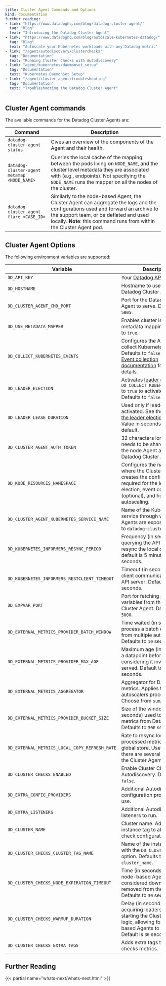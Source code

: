 ```yaml
---
title: Cluster Agent Commands and Options
kind: documentation
further_reading:
- link: "https://www.datadoghq.com/blog/datadog-cluster-agent/"
  tag: "Blog"
  text: "Introducing the Datadog Cluster Agent"
- link: "https://www.datadoghq.com/blog/autoscale-kubernetes-datadog/"
  tag: "Blog"
  text: "Autoscale your Kubernetes workloads with any Datadog metric"
- link: "/agent/autodiscovery/clusterchecks"
  tag: "Documentation"
  text: "Running Cluster Checks with Autodiscovery"
- link: "agent/kubernetes/daemonset_setup"
  tag: "Documentation"
  text: "Kubernetes DaemonSet Setup"
- link: "/agent/cluster_agent/troubleshooting"
  tag: "Documentation"
  text: "Troubleshooting the Datadog Cluster Agent"
---
```


## Cluster Agent commands

The available commands for the Datadog Cluster Agents are:

| Command                                     | Description                                                                                                                                                                                                                                         |
|---------------------------------------------|-----------------------------------------------------------------------------------------------------------------------------------------------------------------------------------------------------------------------------------------------------|
| `datadog-cluster-agent status`              | Gives an overview of the components of the Agent and their health.                                                                                                                                                                                  |
| `datadog-cluster-agent metamap <NODE_NAME>` | Queries the local cache of the mapping between the pods living on `NODE_NAME`, and the cluster level metadata they are associated with (e.g., endpoints). Not specifying the `NODE_NAME` runs the mapper on all the nodes of the cluster.           |
| `datadog-cluster-agent flare <CASE_ID>`     | Similarly to the node-based Agent, the Cluster Agent can aggregate the logs and the configurations used and forward an archive to the support team, or be deflated and used locally. **Note**: this command runs from within the Cluster Agent pod. |

## Cluster Agent Options

The following environment variables are supported:

| Variable                                      | Description                                                                                                                                                            |
|-----------------------------------------------|------------------------------------------------------------------------------------------------------------------------------------------------------------------------|
| `DD_API_KEY`                                  | Your [Datadog API key][1].                                                                                                                                             |
| `DD_HOSTNAME`                                 | Hostname to use for the Datadog Cluster Agent.                                                                                                                         |
| `DD_CLUSTER_AGENT_CMD_PORT`                   | Port for the Datadog Cluster Agent to serve. Defaults to `5005`.                                                                                                       |
| `DD_USE_METADATA_MAPPER`                      | Enables cluster level metadata mapping. Defaults to `true`.                                                                                                            |
| `DD_COLLECT_KUBERNETES_EVENTS`                | Configures the Agent to collect Kubernetes events. Defaults to `false`. See the [Event collection documentation][2] for more details.                                  |
| `DD_LEADER_ELECTION`                          | Activates [leader election][3]. Set `DD_COLLECT_KUBERNETES_EVENTS` to `true` to activate this feature. Defaults to `false`.                                            |
| `DD_LEADER_LEASE_DURATION`                    | Used only if leader election is activated. See the details [in the leader election section][3]. Value in seconds, 60 by default.                                       |
| `DD_CLUSTER_AGENT_AUTH_TOKEN`                 | 32 characters long token that needs to be shared between the node Agent and the Datadog Cluster Agent.                                                                 |
| `DD_KUBE_RESOURCES_NAMESPACE`                 | Configures the namespace where the Cluster Agent creates the configmaps required for the leader election, event collection (optional), and horizontal pod autoscaling. |
| `DD_CLUSTER_AGENT_KUBERNETES_SERVICE_NAME`    | Name of the Kubernetes service through which Cluster Agents are exposed. Defaults to `datadog-cluster-agent`.                                                          |
| `DD_KUBERNETES_INFORMERS_RESYNC_PERIOD`       | Frequency (in seconds) for querying the API server to resync the local cache. The default is 5 minutes, or `300` seconds.                                              |
| `DD_KUBERNETES_INFORMERS_RESTCLIENT_TIMEOUT`  | Timeout (in seconds) of the client communicating with the API server. Defaults to `60` seconds.                                                                        |
| `DD_EXPVAR_PORT`                              | Port for fetching [expvar][4] public variables from the Datadog Cluster Agent. Defaults to port `5000`.                                                                |
| `DD_EXTERNAL_METRICS_PROVIDER_BATCH_WINDOW`   | Time waited (in seconds) to process a batch of metrics from multiple autoscalers. Defaults to `10` seconds.                                                            |
| `DD_EXTERNAL_METRICS_PROVIDER_MAX_AGE`        | Maximum age (in seconds) of a datapoint before considering it invalid to be served. Default to `120` seconds.                                                          |
| `DD_EXTERNAL_METRICS_AGGREGATOR`     | Aggregator for Datadog metrics. Applies to all autoscalers processed. Choose from `sum`/`avg`/`max`/`min`.                                                             |
| `DD_EXTERNAL_METRICS_PROVIDER_BUCKET_SIZE`    | Size of the window (in seconds) used to query metrics from Datadog. Defaults to `300` seconds.                                                                         |
| `DD_EXTERNAL_METRICS_LOCAL_COPY_REFRESH_RATE` | Rate to resync local cache of processed metrics with the global store. Useful when there are several replicas of the Cluster Agent.                                    |
| `DD_CLUSTER_CHECKS_ENABLED`                   | Enable Cluster Check Autodiscovery. Defaults to `false`.                                                                                                               |
| `DD_EXTRA_CONFIG_PROVIDERS`                   | Additional Autodiscovery configuration providers to use.                                                                                                               |
| `DD_EXTRA_LISTENERS`                          | Additional Autodiscovery listeners to run.                                                                                                                             |
| `DD_CLUSTER_NAME`                             | Cluster name. Added as an instance tag to all cluster check configurations.                                                                                            |
| `DD_CLUSTER_CHECKS_CLUSTER_TAG_NAME`          | Name of the instance tag set with the `DD_CLUSTER_NAME` option. Defaults to `cluster_name`.                                                                            |
| `DD_CLUSTER_CHECKS_NODE_EXPIRATION_TIMEOUT`   | Time (in seconds) after which node-based Agents are considered down and removed from the pool. Defaults to `30` seconds.                                               |
| `DD_CLUSTER_CHECKS_WARMUP_DURATION`           | Delay (in seconds) between acquiring leadership and starting the Cluster Checks logic, allowing for all node-based Agents to register first. Default is `30` seconds.  |
| `DD_CLUSTER_CHECKS_EXTRA_TAGS`                | Adds extra tags to cluster checks metrics.                                                                                                                             |

## Further Reading

{{< partial name="whats-next/whats-next.html" >}}

[1]: https://app.datadoghq.com/account/settings#api
[2]: /agent/cluster_agent/event_collection
[3]: /agent/kubernetes/event_collection/#leader-election
[4]: https://golang.org/pkg/expvar
